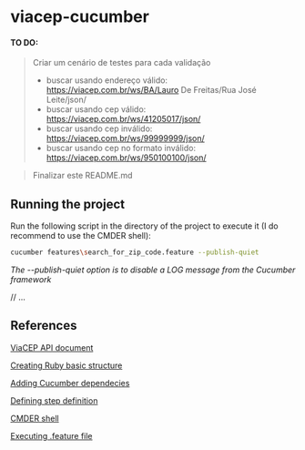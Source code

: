 # viacep-cucumber

#### TO DO:
> Criar um cenário de testes para cada validação
> - buscar usando endereço válido: https://viacep.com.br/ws/BA/Lauro De Freitas/Rua José Leite/json/
> - buscar usando cep válido: https://viacep.com.br/ws/41205017/json/
> - buscar usando cep inválido: https://viacep.com.br/ws/99999999/json/
> - buscar usando cep no formato inválido: https://viacep.com.br/ws/950100100/json/
 
> Finalizar este README.md

## Running the project
Run the following script in the directory of the project to execute it (I do recommend to use the CMDER shell):

```sh
cucumber features\search_for_zip_code.feature --publish-quiet
```

 *The --publish-quiet option is to disable a LOG message from the Cucumber framework*
 
 // ...

## References
[ViaCEP API document](https://viacep.com.br/)

[Creating Ruby basic structure](https://stackoverflow.com/questions/30358612/how-to-create-a-gemfile)

[Adding Cucumber dependecies](https://cucumber.io/docs/installation/ruby/)

[Defining step definition](https://www.guru99.com/cucumber-basics.html)

[CMDER shell](https://cmder.net/)

[Executing .feature file](https://www.youtube.com/watch?v=YcepXZ2VR0I)
